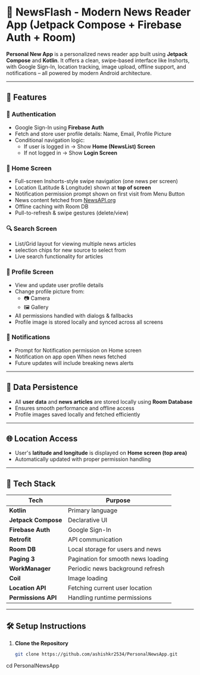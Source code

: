 # 📰 NewsFlash - Modern News Reader App (Jetpack Compose + Firebase Auth + Room)

**Personal New App** is a personalized news reader app built using **Jetpack Compose** and **Kotlin**. It offers a clean, swipe-based interface like Inshorts, with Google Sign-In, location tracking, image upload, offline support, and notifications – all powered by modern Android architecture.

---

## 🚀 Features

### 🔐 Authentication
- Google Sign-In using **Firebase Auth**
- Fetch and store user profile details: Name, Email, Profile Picture
- Conditional navigation logic:
  - If user is logged in → Show **Home (NewsList) Screen**
  - If not logged in → Show **Login Screen**

### 📱 Home Screen
- Full-screen Inshorts-style swipe navigation (one news per screen)
- Location (Latitude & Longitude) shown at **top of screen**
- Notification permission prompt shown on first visit from Menu Button
- News content fetched from [NewsAPI.org](https://newsapi.org/)
- Offline caching with Room DB
- Pull-to-refresh & swipe gestures (delete/view)

### 🔍 Search Screen
- List/Grid layout for viewing multiple news articles
- selection chips for new source to select from 
- Live search functionality for articles

### 👤 Profile Screen
- View and update user profile details
- Change profile picture from:
  - 📷 Camera
  - 🖼️ Gallery
- All permissions handled with dialogs & fallbacks
- Profile image is stored locally and synced across all screens

### 🔔 Notifications
- Prompt for Notification permission on Home screen
- Notification on app open When news fetched
- Future updates will include breaking news alerts

---

## 🧠 Data Persistence

- All **user data** and **news articles** are stored locally using **Room Database**
- Ensures smooth performance and offline access
- Profile images saved locally and fetched efficiently

---

## 🌐 Location Access

- User's **latitude and longitude** is displayed on **Home screen (top area)**
- Automatically updated with proper permission handling

---

## 🧰 Tech Stack

| Tech | Purpose |
|------|---------|
| **Kotlin** | Primary language |
| **Jetpack Compose** | Declarative UI |
| **Firebase Auth** | Google Sign-In |
| **Retrofit** | API communication |
| **Room DB** | Local storage for users and news |
| **Paging 3** | Pagination for smooth news loading |
| **WorkManager** | Periodic news background refresh |
| **Coil** | Image loading |
| **Location API** | Fetching current user location |
| **Permissions API** | Handling runtime permissions |

---

## 🛠️ Setup Instructions

1. **Clone the Repository**
   ```bash
   git clone https://github.com/ashishkr2534/PersonalNewsApp.git
cd PersonalNewsApp
